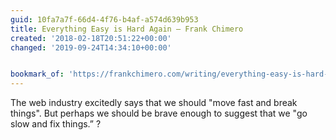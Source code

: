 ```yaml
---
guid: 10fa7a7f-66d4-4f76-b4af-a574d639b953
title: Everything Easy is Hard Again – Frank Chimero
created: '2018-02-18T20:51:22+00:00'
changed: '2019-09-24T14:34:10+00:00'


bookmark_of: 'https://frankchimero.com/writing/everything-easy-is-hard-again/'
---
```



The web industry excitedly says that we should "move fast and break things". But perhaps we should be brave enough to suggest that we "go slow and fix things.” ?
